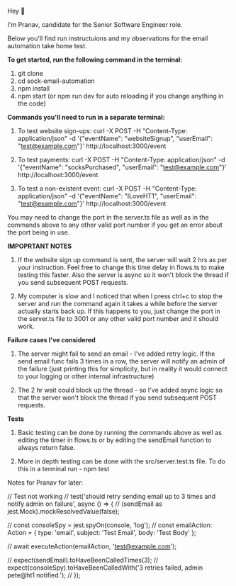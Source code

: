 Hey 👋

I'm Pranav, candidate for the Senior Software Engineer role.

Below you'll find run instructuions and my observations for the email automation take home test.

**To get started, run the following command in the terminal:**

1. git clone <repository-url>
2. cd sock-email-automation
3. npm install
4. npm start (or npm run dev for auto reloading if you change anything in the code)


**Commands you'll need to run in a separate terminal:**

1. To test website sign-ups: curl -X POST -H "Content-Type: application/json" -d '{"eventName": "websiteSignup", "userEmail": "test@example.com"}' http://localhost:3000/event

2. To test payments: curl -X POST -H "Content-Type: application/json" -d '{"eventName": "socksPurchased", "userEmail": "test@example.com"}' http://localhost:3000/event

3. To test a non-existent event: curl -X POST -H "Content-Type: application/json" -d '{"eventName": "ILoveHT1", "userEmail": "test@example.com"}' http://localhost:3000/event

You may need to change the port in the server.ts file as well as in the commands above to any other valid port number if you get an error about the port being in use.

**IMPOPRTANT NOTES**

1. If the website sign up command is sent, the server will wait 2 hrs as per your instruction. Feel free to change this time delay in flows.ts to make testing this faster. Also the server is async so it won't block the thread if you send subsequent POST requests.

2. My computer is slow and I noticed that when I press ctrl+c to stop the server and run the command again it takes a while before the server actually starts back up. If this happens to you, just change the port in the server.ts file to 3001 or any other valid port number and it should work.

**Failure cases I've considered**

1. The server might fail to send an email - I've added retry logic. If the send email func fails 3 times in a row, the server will notify an admin of the failure (just printing this for simplicity, but in reality it would connect to your logging or other internal infrastructure)

2. The 2 hr wait could block up the thread - so I've added async logic so that the server won't block the thread if you send subsequent POST requests.

**Tests**

1. Basic testing can be done by running the commands above as well as editing the timer in flows.ts or by editing the sendEmail function to always return false.

2. More in depth testing can be done with the src/server.test.ts file. To do this in a terminal run -  npm test

Notes for Pranav for later:

// Test not working 
//   test('should retry sending email up to 3 times and notify admin on failure', async () => {
//     (sendEmail as jest.Mock).mockResolvedValue(false);

//     const consoleSpy = jest.spyOn(console, 'log');
//     const emailAction: Action = { type: 'email', subject: 'Test Email', body: 'Test Body' };

//     await executeAction(emailAction, 'test@example.com');

//     expect(sendEmail).toHaveBeenCalledTimes(3);
//     expect(consoleSpy).toHaveBeenCalledWith('3 retries failed, admin pete@ht1 notified.');
//   });